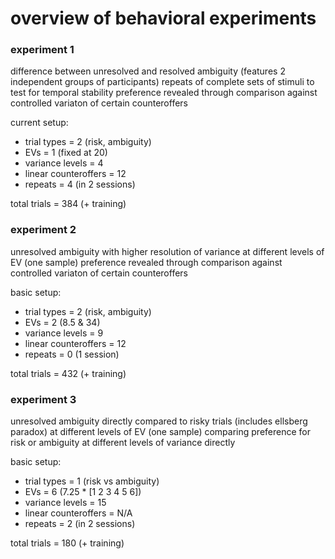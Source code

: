 # overview of behavioral experiments

### experiment 1

difference between unresolved and resolved ambiguity (features 2 independent groups of participants)
repeats of complete sets of stimuli to test for temporal stability
preference revealed through comparison against controlled variaton of certain counteroffers

current setup:
* trial types = 2 (risk, ambiguity)
* EVs = 1 (fixed at 20)
* variance levels = 4
* linear counteroffers = 12
* repeats = 4 (in 2 sessions)

total trials = 384 (+ training)

### experiment 2

unresolved ambiguity with higher resolution of variance at different levels of EV (one sample)
preference revealed through comparison against controlled variaton of certain counteroffers

basic setup:
* trial types = 2 (risk, ambiguity)
* EVs = 2 (8.5 & 34)
* variance levels = 9
* linear counteroffers = 12
* repeats = 0 (1 session)

total trials = 432 (+ training)

### experiment 3

unresolved ambiguity directly compared to risky trials (includes ellsberg paradox) at different levels of EV (one sample)
comparing preference for risk or ambiguity at different levels of variance directly

basic setup:
* trial types = 1 (risk vs ambiguity)
* EVs = 6 (7.25 * [1 2 3 4 5 6])
* variance levels = 15
* linear counteroffers = N/A 
* repeats = 2 (in 2 sessions)

total trials = 180 (+ training)
